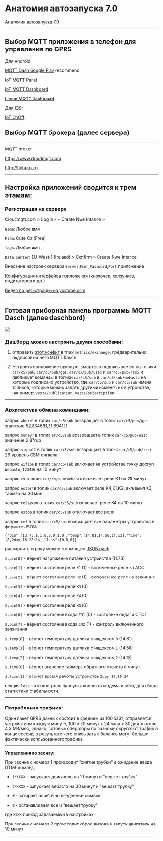 # Анатомия автозапуска 7.0

[Анатомия автозапуска 7.0](https://www.drive2.ru/c/518657502959632604/)

**************************

## Выбор MQTT приложения в телефон для управления по GPRS

Для Android

[MQTT Dash Google Play](https://play.google.com/store/apps/details?id=net.routix.mqttdash&hl=ru) recommend

[IoT MQTT Panel](https://play.google.com/store/apps/details?id=snr.lab.iotmqttpanel.prod)

[IoT MQTT Dashboard](https://play.google.com/store/apps/details?id=com.thn.iotmqttdashboard)

[Linear MQTT Dashboard](https://play.google.com/store/apps/details?id=com.ravendmaster.linearmqttdashboard)

Для IOS: 

[IoT OnOff](https://itunes.apple.com/be/app/iot-onoff/id1267226555?mt=8) 

## Выбор MQTT брокера (далее сервера)

***********************************

MQTT broker

https://www.cloudmqtt.com

http://flyhub.org

**********************************

## Настройка приложений сводится к трем этамам:

### Регистрация на сервере

Cloudmqtt.com > Log in> + Create Nwe Intance > 

`Name`: Любое имя

`Plan`: Cute Cat(Free)

`Tags`: Любое имя

`Data center`: EU-West-1 (Ireland) > Confirm > Create Nwe Intance

Внесение настроек сервера `Server`,`User`,`Password`,`Port` приложение

Конфигурация интерфейса приложения (кнопочек, ползунков, индикаторов и др.)

[Видео по регистрации на youtube.com](https://www.youtube.com/watch?v=xgZZ417HFFQ)

************************************

## Готовая приборная панель программы MQTT Dasch (далее daschbord)

![](https://github.com/martinhol221/SIM800C_ESP8266/raw/master/dashbord/MQTT_Dash.jpg)

### Дашборд можно настроить двумя способами:

1. отправить [этот конфиг](https://raw.githubusercontent.com/martinhol221/SIM800C_ESP8266/master/daschbord.txt) в тпик `metrics/exchange`, предварительно подписав на него MQTT Dasch

2. Натроить приложение вручную, смартфон подписывается на топики `car/c5/pub`, `car/c5/pub/gps`, `car/c5/pub/ussd` и `car/c5/pub/rssi` и пибликует команды в топики `car/c5/sub` и  `car/c5/sub/webasto` на которые подписано устройство, где `car/c5/sub` и `car/c5/sub` имена топиков, которые можно задать другими изменяя их в утройстве, например: `vesta/publication`, `vesta/subscription`

*******

### Архитектура обмена командами:

запрос `where?` в топик `car/c5/sub`	 возвращает в топик `car/c5/pub/gps` значение 52.834681,21.694131

запрос  `money?` в топик `ar/c5/sub`	 возвращает в топик `car/c5/pub/ussd` значение 2.87rub

запрос  `signal?` в топик `car/c5/sub`	  возвращает в топик `car/c5/pub/rssi` 29 уровень GSM сигнала

запрос  `wifion` в топик `car/c5/sub`	  включает на устройстве точку доступ `Webasto_123456` на 10 минут

запрос  `25`  в топик `car/c5/sub/webasto`	  включает реле K1  на 25 минут

запрос  `estart`в топик `car/c5/sub`	      включает реле K4,K1,K2, вкл/выкл K3, таймер на 30 мин.

запрос  `relay4on` в топик `car/c5/sub`	    включает реле K4  на 10 минут

запрос  `estop` в топик `car/c5/sub`	      отключает все реле

запрос  `ref` в топик `car/c5/sub`	     возвращает все параметры устройства в формате JSON:

`{"pin":[13.73,1,1,0,0,0,1,0],"temp":[14.81,14.50,14.13],"time":[8,2day.18:28:24],"loss":[0,0,0]}`

распарсить строку можно с помощью [JSON pach](https://github.com/json-path/JsonPath)

`$.pin[0]` - вёрнет напряжение питания устройства (11.73)

`$.pin[1]` - вёрнет состояние реле `K1` (1) - включенное реле на АСС

`$.pin[2]` - вёрнет состояние реле `K2` (1) - включенное реле на зажигние

`$.pin[3]` - вёрнет состояние реле `K3` (0)  

`$.pin[4]` - вёрнет состояние реле `K4` (0)

`$.pin[5]` - вёрнет состояние реле `K5` (0)   

`$.pin[6]` - вёрнет состояние входа `IN1` (0) - состояние педали СТОП

`$.pin[7]` - вёрнет состояние входа `IN2` (1) - контроль включенного зажигания

`$.temp[0]` - вёрнет температуру датчика с индексом `0`  (14.81)

`$.temp[1]` - вёрнет температуру датчика с индексом `1`  (14.50)

`$.temp[2]` - вёрнет температуру датчика с индексом `2`  (14.13)

`$.time[0]` - вёрнет значение таймера обратного отсчета `8` минут 

`$.time[1]` - вёрнет время работы устройства `2day.18:28:24`

секция `loss` - это контроль пропуска коннекта модема и сети, для сбора статистики стабильности.

**********
### Потребление трафика:

Один пакет GPRS данных состоит в среднем из 100 байт, отправлется устройством каждую минуту, 100 х 60 минут х 24 часа х 30 дей = около 4.3 MB/мес, однако, сотовые операторы по разному округляют трафик в конце сессии, в результате чего списывать с баланса могут больше фактически испльзованного трафика.

********

**Управления по звонку:**

При звонке с номера 1 происходит "снятие трубки" и ожидание ввода DTMF команд:

* `1*XXXX` - запускает двигатель на 10 минут и "вешает трубку"

* `2*XXXX` - запускает вебасто   на 30 минут и "вешает трубку"

* `#` - затирает ошибочно введенный символ

* `0` - останавливает все и "вешает трубку"

где `XXXX` пинкод задаваемый в настройках

При звонке с номера 2 происходит сброс вызова и запуск двигатель на 10 минут

***********

